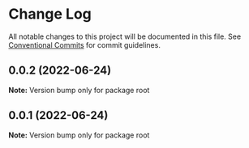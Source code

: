 # Change Log

All notable changes to this project will be documented in this file.
See [Conventional Commits](https://conventionalcommits.org) for commit guidelines.

## 0.0.2 (2022-06-24)

**Note:** Version bump only for package root





## 0.0.1 (2022-06-24)

**Note:** Version bump only for package root
